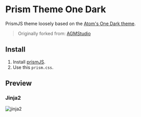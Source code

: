 # Prism Theme One Dark

PrismJS theme loosely based on the [Atom's One Dark theme][atomonedark].

> Originally forked from: [AGMStudio][agmstudio] 

## Install

1. Install [prismJS][prismjs].
2. Use this `prism.css`.

## Preview

### Jinja2

![jinja2][preview-jinja2]


[agmstudio]: https://github.com/AGMStudio/prism-theme-one-dark
[atomonedark]: https://github.com/atom/atom/tree/master/packages/one-dark-syntax
[prismjs]: https://github.com/PrismJS/prism
[preview-jinja2]: https://user-images.githubusercontent.com/21090563/54417483-912f3a00-46bf-11e9-9443-71c5456df6e6.png